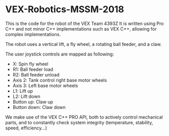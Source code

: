 # VEX-Robotics-MSSM-2018

This is the code for the robot of the VEX Team 4393Z
It is written using Pro C++ and not minor C++ implementations such as VEX C++, allowing for complex implementations.

The robot uses a vertical lift, a fly wheel, a rotating ball feeder, and a claw. 

The user joystick controls are mapped as following:
- X: Spin fly wheel
- R1: Ball feeder load
- R2: Ball feeder unload
- Axis 2: Tank control right base motor wheels
- Axis 3: Left base motor wheels
- L1: Lift up
- L2: Lift down
- Button up: Claw up
- Button down: Claw down

We make use of the VEX C++ PRO API, both to actively control mechanical parts, and to constantly check system integrity (temperature, stability, speed, efficiency...)
